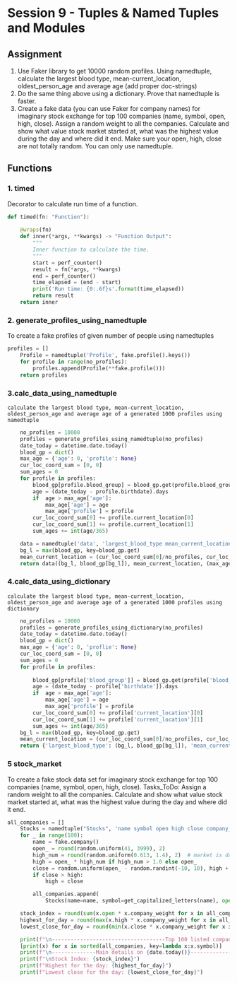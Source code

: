 
# **Session 9 - Tuples & Named Tuples and Modules**

## **Assignment**
1. Use Faker library to get 10000 random profiles. Using namedtuple, calculate the largest blood type, mean-current_location, oldest_person_age and average age (add proper doc-strings)
2. Do the same thing above using a dictionary. Prove that namedtuple is faster.
3. Create a fake data (you can use Faker for company names) for imaginary stock exchange for top 100 companies (name, symbol, open, high, close). Assign a random weight to all the companies. Calculate and show what value stock market started at, what was the highest value during the day and where did it end. Make sure your open, high, close are not totally random. You can only use namedtuple. 

## **Functions**

### 1. timed
Decorator to calculate run time of a function.

```python
def timed(fn: "Function"):
    
    @wraps(fn)
    def inner(*args, **kwargs) -> "Function Output":
        """
        Inner function to calculate the time.
        """
        start = perf_counter()
        result = fn(*args, **kwargs)
        end = perf_counter()
        time_elapsed = (end - start)
        print('Run time: {0:.6f}s'.format(time_elapsed))
        return result
    return inner
```

### 2. generate_profiles_using_namedtuple
To create a fake profiles of given number of people using namedtuples

```python
profiles = []
    Profile = namedtuple('Profile', fake.profile().keys())
    for profile in range(no_profiles):
        profiles.append(Profile(**fake.profile()))
    return profiles
```
### 3.calc_data_using_namedtuple
    calculate the largest blood type, mean-current_location, 
    oldest_person_age and average age of a generated 1000 profiles using namedtuple
```python
    no_profiles = 10000
    profiles = generate_profiles_using_namedtuple(no_profiles)
    date_today = datetime.date.today()
    blood_gp = dict()
    max_age = {'age': 0, 'profile': None}
    cur_loc_coord_sum = [0, 0]
    sum_ages = 0
    for profile in profiles:
        blood_gp[profile.blood_group] = blood_gp.get(profile.blood_group,0) + 1
        age = (date_today - profile.birthdate).days
        if  age > max_age['age']:
            max_age['age'] = age
            max_age['profile'] = profile
        cur_loc_coord_sum[0] += profile.current_location[0]
        cur_loc_coord_sum[1] += profile.current_location[1]
        sum_ages += int(age/365)

    data = namedtuple('data', 'largest_blood_type mean_current_location oldest_person average_age')
    bg_l = max(blood_gp, key=blood_gp.get)
    mean_current_location = (cur_loc_coord_sum[0]/no_profiles, cur_loc_coord_sum[1]/no_profiles)
    return data((bg_l, blood_gp[bg_l]), mean_current_location, (max_age['profile'], int(max_age['age']/365)), int(sum_ages/no_profiles))
```
### 4.calc_data_using_dictionary
    calculate the largest blood type, mean-current_location, 
    oldest_person_age and average age of a generated 1000 profiles using dictionary
```python
    no_profiles = 10000
    profiles = generate_profiles_using_dictionary(no_profiles)
    date_today = datetime.date.today()
    blood_gp = dict()
    max_age = {'age': 0, 'proflie': None}
    cur_loc_coord_sum = [0, 0]
    sum_ages = 0
    for profile in profiles:
        
        blood_gp[profile['blood_group']] = blood_gp.get(profile['blood_group'],0) + 1
        age = (date_today - profile['birthdate']).days
        if  age > max_age['age']:
            max_age['age'] = age
            max_age['profile'] = profile
        cur_loc_coord_sum[0] += profile['current_location'][0]
        cur_loc_coord_sum[1] += profile['current_location'][1]
        sum_ages += int(age/365)
    bg_l = max(blood_gp, key=blood_gp.get)
    mean_current_location = (cur_loc_coord_sum[0]/no_profiles, cur_loc_coord_sum[1]/no_profiles)
    return {'largest_blood_type': (bg_l, blood_gp[bg_l]), 'mean_current_location': mean_current_location, 'oldest_person': (max_age['profile'], int(max_age['age']/365)), 'average_age': int(sum_ages/no_profiles)}
```

### 5 stock_market
To create a fake stock data set for imaginary stock exchange for top 100 companies (name, symbol, open, high, close).
    Tasks_ToDo: Assign a random weight to all the companies. Calculate and show what value stock market started at, what was the highest value during the day and where did it end.

```python
all_companies = []
    Stocks = namedtuple("Stocks", 'name symbol open high close company_weight')
    for _ in range(100):
        name = fake.company()
        open_ = round(random.uniform(41, 3999), 2)
        high_num = round(random.uniform(0.613, 1.4), 2)  # market is damn volatile
        high = open_ * high_num if high_num > 1.0 else open_
        close = random.uniform(open_ - random.randint(-10, 10), high + random.randint(-8, 10))
        if close > high:
            high = close

        all_companies.append(
            Stocks(name=name, symbol=get_capitalized_letters(name), open=open_, high=round(high, 2), close=round(close, 2), company_weight=round(random.uniform(15, 80), 3)))

    stock_index = round(sum(x.open * x.company_weight for x in all_companies), 4)
    highest_for_day = round(max(x.high * x.company_weight for x in all_companies), 2)
    lowest_close_for_day = round(min(x.close * x.company_weight for x in all_companies), 2)

    print(f"\n------------------------------------Top 100 listed companies on TSAI Stock Exchange------------------------------------")
    [print(x) for x in sorted(all_companies, key=lambda x:x.symbol)]
    print(f"\n--------------Main details on {date.today()}--------------")
    print(f"\nStock Index: {stock_index}")
    print(f"Highest for the day: {highest_for_day}")
    print(f"Lowest close for the day: {lowest_close_for_day}")
```



